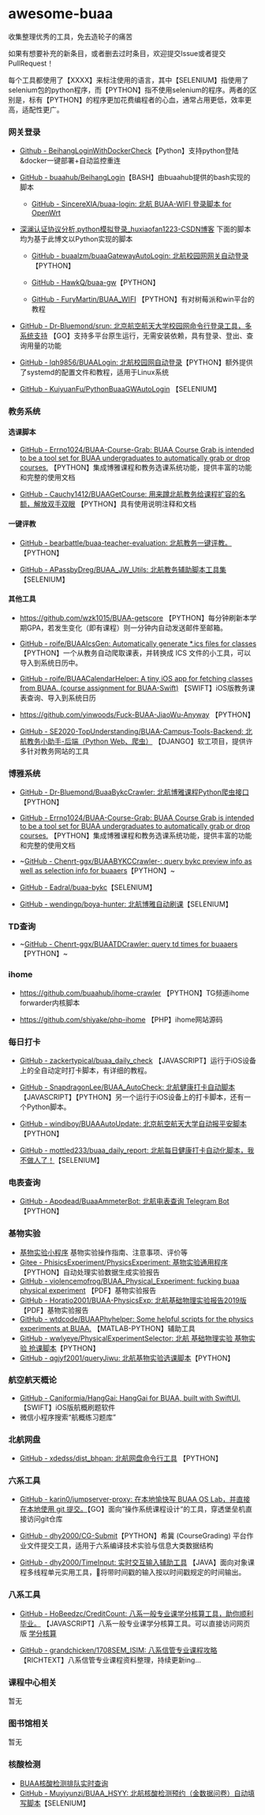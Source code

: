 # awesome-buaa

收集整理优秀的工具，免去造轮子的痛苦

如果有想要补充的新条目，或者删去过时条目，欢迎提交Issue或者提交PullRequest！

每个工具都使用了【XXXX】来标注使用的语言，其中【SELENIUM】指使用了selenium包的python程序，而【PYTHON】指不使用selenium的程序。两者的区别是，标有【PYTHON】的程序更加花费编程者的心血，通常占用更低，效率更高，适配性更广。

### 网关登录

- [Github - BeihangLoginWithDockerCheck](https://github.com/ywz978020607/pySrun4k_BeihangLogin)【Python】支持python登陆&docker一键部署+自动监控重连

- [GitHub - buaahub/BeihangLogin](https://github.com/buaahub/BeihangLogin)【BASH】由buaahub提供的bash实现的脚本
  
  - [GitHub - SincereXIA/buaa-login: 北航 BUAA-WIFI 登录脚本 for OpenWrt](https://github.com/SincereXIA/buaa-login)

- [深澜认证协议分析,python模拟登录_huxiaofan1223-CSDN博客](https://blog.csdn.net/qq_41797946/article/details/89417722) 下面的脚本均为基于此博文以Python实现的脚本
  
  - [GitHub - buaalzm/buaaGatewayAutoLogin: 北航校园网网关自动登录](https://github.com/buaalzm/buaaGatewayAutoLogin)【PYTHON】
  
  - [GitHub - HawkQ/buaa-gw](https://github.com/HawkQ/buaa-gw)【PYTHON】
  
  - [GitHub - FuryMartin/BUAA_WIFI](https://github.com/FuryMartin/BUAA_WIFI) 【PYTHON】有对树莓派和win平台的教程

- [GitHub - Dr-Bluemond/srun: 北京航空航天大学校园网命令行登录工具，多系统支持](https://github.com/Dr-Bluemond/srun) 【GO】支持多平台原生运行，无需安装依赖，具有登录、登出、查询用量的功能

- [GitHub - lqh9856/BUAALogin: 北航校园网自动登录](https://github.com/lqh9856/BUAALogin)【PYTHON】额外提供了systemd的配置文件和教程，适用于Linux系统

- [GitHub - KuiyuanFu/PythonBuaaGWAutoLogin](https://github.com/KuiyuanFu/PythonBuaaGWAutoLogin) 【SELENIUM】

### 教务系统

#### 选课脚本

- [GitHub - Errno1024/BUAA-Course-Grab: BUAA Course Grab is intended to be a tool set for BUAA undergraduates to automatically grab or drop courses.](https://github.com/Errno1024/BUAA-Course-Grab) 【PYTHON】集成博雅课程和教务选课系统功能，提供丰富的功能和完整的使用文档

- [GitHub - Cauchy1412/BUAAGetCourse: 用来蹲北航教务给课程扩容的名额，解放双手双眼](https://github.com/Cauchy1412/BUAAGetCourse) 【PYTHON】具有使用说明注释和文档

#### 一键评教

- [GitHub - bearbattle/buaa-teacher-evaluation: 北航教务一键评教。](https://github.com/bearbattle/buaa-teacher-evaluation)【PYTHON】

- [GitHub - APassbyDreg/BUAA_JW_Utils: 北航教务辅助脚本工具集](https://github.com/APassbyDreg/BUAA_JW_Utils)【SELENIUM】

#### 其他工具

- https://github.com/wzk1015/BUAA-getscore 【PYTHON】每分钟刷新本学期GPA，若发生变化（即有课程）则一分钟内自动发送邮件至邮箱。

- [GitHub - roife/BUAAIcsGen: Automatically generate *.ics files for classes](https://github.com/roife/BUAAIcsGen) 【PYTHON】一个从教务自动爬取课表，并转换成 ICS 文件的小工具，可以导入到系统日历中。

- [GitHub - roife/BUAACalendarHelper: A tiny iOS app for fetching classes from BUAA. (course assignment for BUAA-Swift)](https://github.com/roife/BUAACalendarHelper) 【SWIFT】iOS版教务课表查询、导入到系统日历

- https://github.com/yinwoods/Fuck-BUAA-JiaoWu-Anyway 【PYTHON】

- [GitHub - SE2020-TopUnderstanding/BUAA-Campus-Tools-Backend: 北航教务小助手-后端（Python Web、爬虫）](https://github.com/SE2020-TopUnderstanding/BUAA-Campus-Tools-Backend) 【DJANGO】软工项目，提供许多针对教务网站的工具

### 博雅系统

- [GitHub - Dr-Bluemond/BuaaBykcCrawler: 北航博雅课程Python爬虫接口](https://github.com/Dr-Bluemond/BuaaBykcCrawler)【PYTHON】

- [GitHub - Errno1024/BUAA-Course-Grab: BUAA Course Grab is intended to be a tool set for BUAA undergraduates to automatically grab or drop courses.](https://github.com/Errno1024/BUAA-Course-Grab) 【PYTHON】集成博雅课程和教务选课系统功能，提供丰富的功能和完整的使用文档

- ~[GitHub - Chenrt-ggx/BUAABYKCCrawler-: query bykc preview info as well as selection info for buaaers](https://github.com/Chenrt-ggx/BUAABYKCCrawler-)【PYTHON】~

- [GitHub - Eadral/buaa-bykc](https://github.com/Eadral/buaa-bykc)【SELENIUM】

- [GitHub - wendingp/boya-hunter: 北航博雅自动刷课](https://github.com/wendingp/boya-hunter)【SELENIUM】

### TD查询

- ~[GitHub - Chenrt-ggx/BUAATDCrawler: query td times for buaaers](https://github.com/Chenrt-ggx/BUAATDCrawler)【PYTHON】~

### ihome

- https://github.com/buaahub/ihome-crawler 【PYTHON】TG频道ihome forwarder内核脚本

- https://github.com/shiyake/php-ihome  【PHP】ihome网站源码

### 每日打卡

- [GitHub - zackertypical/buaa_daily_check](https://github.com/zackertypical/buaa_daily_check) 【JAVASCRIPT】运行于iOS设备上的全自动定时打卡脚本，有详细的教程。

- [GitHub - SnapdragonLee/BUAA_AutoCheck: 北航健康打卡自动脚本](https://github.com/SnapdragonLee/BUAA_AutoCheck) 【JAVASCRIPT】【PYTHON】另一个运行于iOS设备上的打卡脚本，还有一个Python脚本。

- [GitHub - windiboy/BUAAAutoUpdate: 北京航空航天大学自动报平安脚本](https://github.com/windiboy/BUAAAutoUpdate)【PYTHON】

- [GitHub - mottled233/buaa_daily_report: 北航每日健康打卡自动化脚本，我不做人了！](https://github.com/mottled233/buaa_daily_report)【SELENIUM】

### 电表查询

- [GitHub - Apodead/BuaaAmmeterBot: 北航电表查询 Telegram Bot](https://github.com/Apodead/BuaaAmmeterBot)【PYTHON】

### 基物实验

- [基物实验小程序](https://www.wzk.plus/project/phyexp/) 基物实验操作指南、注意事项、评价等
- [Gitee - PhisicsExperiment/PhysicsExperiment: 基物实验通用程序](https://gitee.com/PhisicsExperiment/PhysicsExperiment) 【PYTHON】自动处理实验数据生成实验报告
- [GitHub - violencemofrog/BUAA_Physical_Experiment: fucking buaa physical experiment](https://github.com/violencemofrog/BUAA_Physical_Experiment) 【PDF】基物实验报告
- [GitHub - Horatio2001/BUAA-PhysicsExp: 北航基础物理实验报告2019版](https://github.com/Horatio2001/BUAA-PhysicsExp) 【PDF】基物实验报告
- [GitHub - wtdcode/BUAAPhyhelper: Some helpful scripts for the physics experiments at BUAA.](https://github.com/wtdcode/BUAAPhyhelper) 【MATLAB-PYTHON】辅助工具
- [GitHub - wwlyeye/PhysicalExperimentSelector: 北航 基础物理实验 基物实验 抢课脚本](https://github.com/wwlyeye/PhysicalExperimentSelector)【PYTHON】
- [GitHub - qgjyf2001/queryJiwu: 北航基物实验选课脚本](https://github.com/qgjyf2001/queryJiwu)【PYTHON】

### 航空航天概论

- [GitHub - Caniformia/HangGai: HangGai for BUAA, built with SwiftUI.](https://github.com/Caniformia/HangGai) 【SWIFT】iOS版航概刷题软件
- 微信小程序搜索“航概练习题库”

### 北航网盘

- [GitHub - xdedss/dist_bhpan: 北航网盘命令行工具](https://github.com/xdedss/dist_bhpan) 【PYTHON】

### 六系工具

- [GitHub - karin0/jumpserver-proxy: 在本地愉快写 BUAA OS Lab，并直接在本地使用 git 提交。](https://github.com/karin0/jumpserver-proxy)【GO】面向”操作系统课程设计“的工具，穿透堡垒机直接访问git仓库

- [GitHub - dhy2000/CG-Submit](https://github.com/dhy2000/CG-Submit)【PYTHON】希冀 (CourseGrading) 平台作业文件提交工具，适用于六系编译技术实验与信息大类数据结构

- [GitHub - dhy2000/TimeInput: 实时交互输入辅助工具](https://github.com/dhy2000/TimeInput) 【JAVA】面向对象课程多线程单元实用工具，将带时间戳的输入按以时间戳规定的时间输出。

### 八系工具

- [GitHub - HoBeedzc/CreditCount: 八系一般专业课学分核算工具，助你顺利毕业。](https://github.com/HoBeedzc/CreditCount) 【JAVASCRIPT】八系一般专业课学分核算工具。可以直接访问网页版 [学分核算](https://cc.hobeedzc.cn) 

- [GitHub - grandchicken/1708SEM_ISIM: 八系信管专业课程攻略](https://github.com/grandchicken/1708SEM_ISIM) 【RICHTEXT】八系信管专业课程资料整理，持续更新ing...

### 课程中心相关

暂无

### 图书馆相关

暂无

### 核酸检测

- [BUAA核酸检测排队实时查询](https://jinshuju.net/f/C8F4x3)
- [GitHub - Muyiyunzi/BUAA_HSYY: 北航核酸检测预约（金数据问卷）自动填写脚本](https://github.com/Muyiyunzi/BUAA_HSYY)【SELENIUM】
